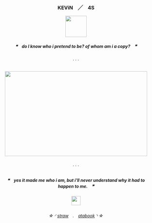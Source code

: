 <h3 align="center">

KEViN　╱　4S

</h3>

<p align="center">
  <img width="70" height="70" src="https://static.wikia.nocookie.net/inanimateinsanity/images/c/ca/MePhoneEvil.png/revision/latest/scale-to-width-down/1000?cb=20111101211655">
</p>
 
<h5 align="center">

❝　**do I know who i pretend to be? of whom am i a copy?**　❞‎

</h5>  

<h6 align="center">
. . .
  </h6>  
<p align="center">
  <img width="470" height="280" src="https://i.pinimg.com/564x/d6/39/46/d63946314472fb4a52fc496affb33edb.jpg">
</p>



<h6 align="center">
. . .
  </h6> 
<h5 align="center">

❝　**yes it made me who i am, but i'll never understand why it had to happen to me.**　❞‎
</p>
 
<h5 align="center">


<p align="center">
  <img width="30" height="30" src="https://wilardo.crd.co/assets/images/gallery02/69ea6416.gif?v=618e2dfe">
</p>




<h6 align="center">

‎‎☆ ◜ [straw](https://circuits.straw.page)　.　[atabook](https://clock.atabook.org) ◝ ☆
</h6> 

<!---
N-0X0010010/N-0X0010010 is a ✨ special ✨ repository because its `README.md` (this file) appears on your GitHub profile.
You can click the Preview link to take a look at your changes.
--->
